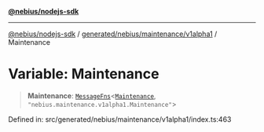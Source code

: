 [**@nebius/nodejs-sdk**](../../../../../README.md)

---

[@nebius/nodejs-sdk](../../../../../README.md) / [generated/nebius/maintenance/v1alpha1](../README.md) / Maintenance

# Variable: Maintenance

> **Maintenance**: [`MessageFns`](../../../../../runtime/protos/core/interfaces/MessageFns.md)\<[`Maintenance`](../interfaces/Maintenance.md), `"nebius.maintenance.v1alpha1.Maintenance"`\>

Defined in: src/generated/nebius/maintenance/v1alpha1/index.ts:463
